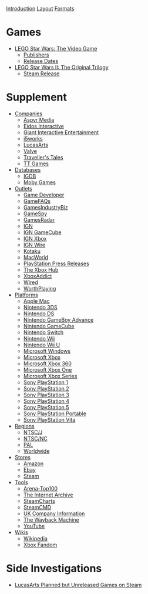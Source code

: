 [Introduction](./introduction.md)
[Layout](./layout.md)
[Formats](./formats.md)

# Games

- [LEGO Star Wars: The Video Game](./games/lego-star-wars-i.md)
	- [Publishers](./investigations/lego-star-wars-i/publishers.md)
	- [Release Dates](./investigations/lego-star-wars-i/release-dates.md)
- [LEGO Star Wars II: The Original Trilogy](./games/lego-star-wars-ii.md)
	- [Steam Release](./investigations/lego-star-wars-ii/steam-release.md)

# Supplement

- [Companies](./supplement/companies.md)
	- [Aspyr Media]()
	- [Eidos Interactive]()
	- [Giant Interactive Entertainment]()
	- [i5works]()
	- [LucasArts]()
	- [Valve]()
	- [Traveller's Tales]()
	- [TT Games]()
- [Databases](./supplement/databases.md)
	- [IGDB]()
	- [Moby Games]()
- [Outlets](./supplement/outlets.md)
	- [Game Developer]()
	- [GameFAQs]()
	- [GamesIndustryBiz]()
	- [GameSpy]()
	- [GamesRadar]()
	- [IGN]()
	- [IGN GameCube]()
	- [IGN Xbox]()
	- [IGN Wire]()
	- [Kotaku]()
	- [MacWorld]()
	- [PlayStation Press Releases]()
	- [The Xbox Hub]()
	- [XboxAddict]()
	- [Wired]()
	- [WorthPlaying]()
- [Platforms](./supplement/platforms.md)
	- [Apple Mac]()
	- [Nintendo 3DS]()
	- [Nintendo DS]()
	- [Nintendo GameBoy Advance]()
	- [Nintendo GameCube]()
	- [Nintendo Switch]()
	- [Nintendo Wii]()
	- [Nintendo Wii U]()
	- [Microsoft Windows]()
	- [Microsoft Xbox]()
	- [Microsoft Xbox 360]()
	- [Microsoft Xbox One]()
	- [Microsoft Xbox Series]()
	- [Sony PlayStation 1]()
	- [Sony PlayStation 2]()
	- [Sony PlayStation 3]()
	- [Sony PlayStation 4]()
	- [Sony PlayStation 5]()
	- [Sony PlayStation Portable]()
	- [Sony PlayStation Vita]()
- [Regions](./supplement/regions.md)
	- [NTSC/J]()
	- [NTSC/NC]()
	- [PAL]()
	- [Worldwide]()
- [Stores](./supplement/stores.md)
	- [Amazon]()
	- [Ebay]()
	- [Steam]()
- [Tools](./supplement/tools.md)
	- [Arena-Top100]()
	- [The Internet Archive]()
	- [SteamCharts]()
	- [SteamCMD]()
	- [UK Company Information]()
	- [The Wayback Machine]()
	- [YouTube]()
- [Wikis](./supplement/wikis.md)
	- [Wikipedia]()
	- [Xbox Fandom]()

# Side Investigations

- [LucasArts Planned but Unreleased Games on Steam](./side-investigations/lucasarts-steam.md)